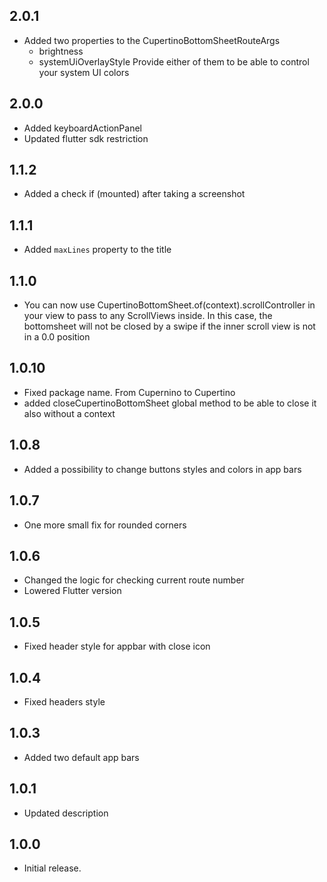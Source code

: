 ## 2.0.1
* Added two properties to the CupertinoBottomSheetRouteArgs
    - brightness
    - systemUiOverlayStyle
Provide either of them to be able to control your system UI colors
## 2.0.0
* Added keyboardActionPanel
* Updated flutter sdk restriction
## 1.1.2
* Added a check if (mounted) after taking a screenshot
## 1.1.1
* Added `maxLines` property to the title
## 1.1.0
* You can now use CupertinoBottomSheet.of(context).scrollController in your view 
to pass to any ScrollViews inside. In this case, the bottomsheet will not be closed by a swipe if the inner scroll view is not in a 0.0 position
## 1.0.10
* Fixed package name. From Cupernino to Cupertino
* added closeCupertinoBottomSheet global method to be able to close it also without a context
## 1.0.8
* Added a possibility to change buttons styles and colors in app bars
## 1.0.7
* One more small fix for rounded corners
## 1.0.6
* Changed the logic for checking current route number
* Lowered Flutter version
## 1.0.5
* Fixed header style for appbar with close icon
## 1.0.4
* Fixed headers style
## 1.0.3
* Added two default app bars
## 1.0.1
* Updated description
## 1.0.0

* Initial release.
